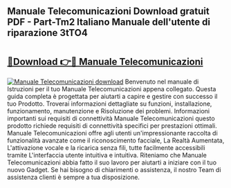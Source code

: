 ## Manuale Telecomunicazioni Download gratuit PDF - Part-Tm2 Italiano Manuale dell'utente di riparazione 3tTO4

# <h2><a href="http://dfcerj.blite.top/?on=Manuale+Telecomunicazioni">🔗Download 👉🔴 Manuale Telecomunicazioni</a></h2>

[![Manuale Telecomunicazioni download](https://i.imgur.com/lujVjoI.png)](http://dfcerj.blite.top/?on=Manuale+Telecomunicazioni)
Benvenuto nel manuale di Istruzioni per il tuo Manuale Telecomunicazioni appena collegato. Questa guida completa è progettata per aiutarti a capire e gestire con successo il tuo Prodotto. Troverai informazioni dettagliate su funzioni, installazione, funzionamento, manutenzione e Risoluzione dei problemi. Informazioni importanti sui requisiti di connettività Manuale Telecomunicazioni questo prodotto richiede requisiti di connettività specifici per prestazioni ottimali. Manuale Telecomunicazioni offre agli utenti un'impressionante raccolta di funzionalità avanzate come il riconoscimento facciale, La Realtà Aumentata, L'attivazione vocale e la ricarica senza fili, tutte facilmente accessibili tramite L'interfaccia utente intuitiva e intuitiva. Riteniamo che Manuale Telecomunicazioni abbia fatto il suo lavoro per aiutarti a iniziare con il tuo nuovo Gadget. Se hai bisogno di chiarimenti o assistenza, il nostro Team di assistenza clienti è sempre a tua disposizione.
